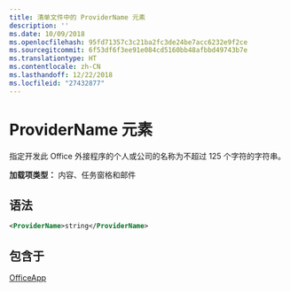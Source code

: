 ```yaml
---
title: 清单文件中的 ProviderName 元素
description: ''
ms.date: 10/09/2018
ms.openlocfilehash: 95fd71357c3c21ba2fc3de24be7acc6232e9f2ce
ms.sourcegitcommit: 6f53df6f3ee91e084cd5160bb48afbbd49743b7e
ms.translationtype: HT
ms.contentlocale: zh-CN
ms.lasthandoff: 12/22/2018
ms.locfileid: "27432877"
---
```

# <a name="providername-element"></a>ProviderName 元素

指定开发此 Office 外接程序的个人或公司的名称为不超过 125 个字符的字符串。

**加载项类型：** 内容、任务窗格和邮件

## <a name="syntax"></a>语法

```XML
<ProviderName>string</ProviderName>
```

## <a name="contained-in"></a>包含于

[OfficeApp](officeapp.md)

